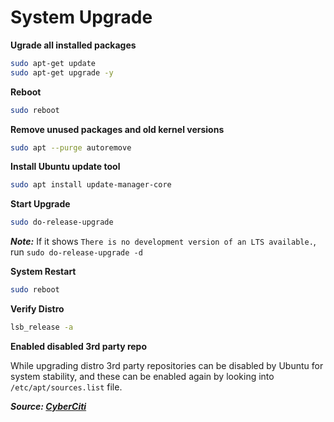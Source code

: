 # System Upgrade

**Ugrade all installed packages**

```bash
sudo apt-get update
sudo apt-get upgrade -y
```

**Reboot**

```bash
sudo reboot
```

**Remove unused packages and old kernel versions**

```bash
sudo apt --purge autoremove
```

**Install Ubuntu update tool**

```bash
sudo apt install update-manager-core
```

**Start Upgrade**

```bash
sudo do-release-upgrade
```

**_Note:_** If it shows `There is no development version of an LTS available.`, run `sudo do-release-upgrade -d`

**System Restart**

```bash
sudo reboot
```

**Verify Distro**

```bash
lsb_release -a
```

**Enabled disabled 3rd party repo**

While upgrading distro 3rd party repositories can be disabled by Ubuntu for system stability, and these can be enabled again by looking into `/etc/apt/sources.list` file.

**_Source: [CyberCiti](https://www.cyberciti.biz/faq/upgrade-ubuntu-18-04-to-20-04-lts-using-command-line/)_**
